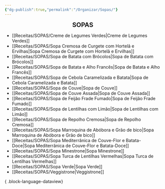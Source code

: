 ```yaml
---
{"dg-publish":true,"permalink":"/Organizar/Sopas/"}
---
```


<div style="text-align: center;"> <span style="font-size: 20px;"><b>SOPAS</b></span> </div>

- [[Receitas/SOPAS/Creme de Legumes Verdes\|Creme de Legumes Verdes]]
- [[Receitas/SOPAS/Sopa Cremosa de Curgete com Hortelã e Ervilhas\|Sopa Cremosa de Curgete com Hortelã e Ervilhas]]
- [[Receitas/SOPAS/Sopa de Batata com Brócolos\|Sopa de Batata com Brócolos]]
- [[Receitas/SOPAS/Sopa de Batata e Alho Francês\|Sopa de Batata e Alho Francês]]
- [[Receitas/SOPAS/Sopa de Cebola Caramelizada e Batata\|Sopa de Cebola Caramelizada e Batata]]
- [[Receitas/SOPAS/Sopa de Couve\|Sopa de Couve]]
- [[Receitas/SOPAS/Sopa de Couve Assada\|Sopa de Couve Assada]]
- [[Receitas/SOPAS/Sopa de Feijão Frade Fumado\|Sopa de Feijão Frade Fumado]]
- [[Receitas/SOPAS/Sopa de Lentilhas com Limão\|Sopa de Lentilhas com Limão]]
- [[Receitas/SOPAS/Sopa de Repolho Cremosa\|Sopa de Repolho Cremosa]]
- [[Receitas/SOPAS/Sopa Marroquina de Abóbora e Grão de bico\|Sopa Marroquina de Abóbora e Grão de bico]]
- [[Receitas/SOPAS/Sopa Mediterrânica de Couve-Flor e Batata-Doce\|Sopa Mediterrânica de Couve-Flor e Batata-Doce]]
- [[Receitas/SOPAS/Sopa Minestrone\|Sopa Minestrone]]
- [[Receitas/SOPAS/Sopa Turca de Lentilhas Vermelhas\|Sopa Turca de Lentilhas Vermelhas]]
- [[Receitas/SOPAS/Sopa Verde\|Sopa Verde]]
- [[Receitas/SOPAS/Veggistrone\|Veggistrone]]

{ .block-language-dataview}
